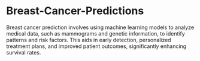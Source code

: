 # Breast-Cancer-Predictions
Breast cancer prediction involves using machine learning models to analyze medical data, such as mammograms and genetic information, to identify patterns and risk factors. This aids in early detection, personalized treatment plans, and improved patient outcomes, significantly enhancing survival rates.
